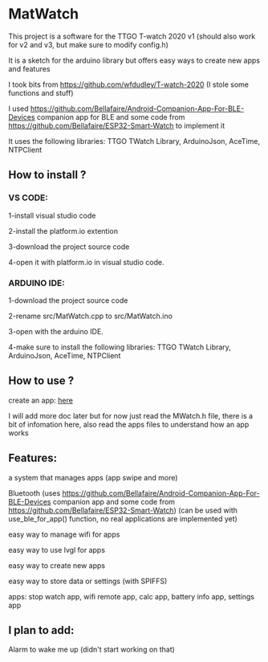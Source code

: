 # MatWatch
This project is a software for the TTGO T-watch 2020 v1 (should also work for v2 and v3, but make sure to modify config.h)

It is a sketch for the arduino library but offers easy ways to create new apps and features

I took bits from https://github.com/wfdudley/T-watch-2020 (I stole some functions and stuff)

I used https://github.com/Bellafaire/Android-Companion-App-For-BLE-Devices companion app for BLE and some code from https://github.com/Bellafaire/ESP32-Smart-Watch to implement it

It uses the following libraries: TTGO TWatch Library, ArduinoJson, AceTime, NTPClient

<h2>How to install ?</h2>

<h3>VS CODE:</h3>

1-install visual studio code

2-install the platform.io extention

3-download the project source code

4-open it with platform.io in visual studio code.

<h3>ARDUINO IDE:</h3>

1-download the project source code

2-rename src/MatWatch.cpp to src/MatWatch.ino

3-open with the arduino IDE.

4-make sure to install the following libraries: TTGO TWatch Library, ArduinoJson, AceTime, NTPClient

<h2>How to use ?</h2>

create an app: [here](doc/create_an_app.md)

I will add more doc later but for now just read the MWatch.h file, there is a bit of infomation here, also read the apps files to understand how an app works

<h2>Features:</h2>

a system that manages apps (app swipe and more)

Bluetooth (uses https://github.com/Bellafaire/Android-Companion-App-For-BLE-Devices companion app and some code from https://github.com/Bellafaire/ESP32-Smart-Watch) (can be used with use_ble_for_app() function, no real applications are implemented yet)

easy way to manage wifi for apps

easy way to use lvgl for apps

easy way to create new apps

easy way to store data or settings (with SPIFFS)

apps: stop watch app, wifi remote app, calc app, battery info app, settings app

<h2>I plan to add:</h2>

Alarm to wake me up (didn't start working on that)

